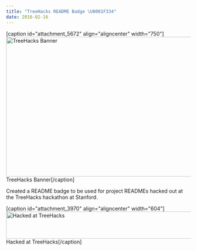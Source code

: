 ```yaml
---
title: "TreeHacks README Badge \U0001F334"
date: 2016-02-16
---
```

<p>[caption id="attachment_5672" align="aligncenter" width="750"]<a href="https://fvcproductions.files.wordpress.com/2016/02/treehacks1.png"><img class="size-full wp-image-5672" src="https://fvcproductions.files.wordpress.com/2016/02/treehacks1.png" alt="TreeHacks Banner" width="750" height="382" /></a> TreeHacks Banner[/caption]</p>
<p>Created a README badge to be used for project READMEs hacked out at the TreeHacks hackathon at Stanford.</p>
<p>[caption id="attachment_3970" align="aligncenter" width="604"]<a href="https://fvcproductions.files.wordpress.com/2016/02/treehacks.png"><img class="size-full wp-image-3970" src="https://fvcproductions.files.wordpress.com/2016/02/treehacks.png" alt="Hacked at TreeHacks" width="604" height="74" /></a> Hacked at TreeHacks[/caption]</p>
